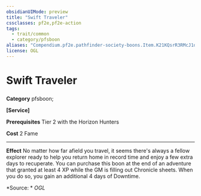 ```yaml
---
obsidianUIMode: preview
title: "Swift Traveler"
cssclasses: pf2e,pf2e-action
tags:
  - trait/common
  - category/pfsboon
aliases: "Compendium.pf2e.pathfinder-society-boons.Item.K21KQsrR3RMcJ1du"
license: OGL
---
```

# Swift Traveler

### 

**Category** pfsboon; 




**\[Service\]**

**Prerequisites** Tier 2 with the Horizon Hunters

**Cost** 2 Fame

* * *

**Effect** No matter how far afield you travel, it seems there's always a fellow explorer ready to help you return home in record time and enjoy a few extra days to recuperate. You can purchase this boon at the end of an adventure that granted at least 4 XP while the GM is filling out Chronicle sheets. When you do so, you gain an additional 4 days of Downtime.

*Source: *
*OGL*